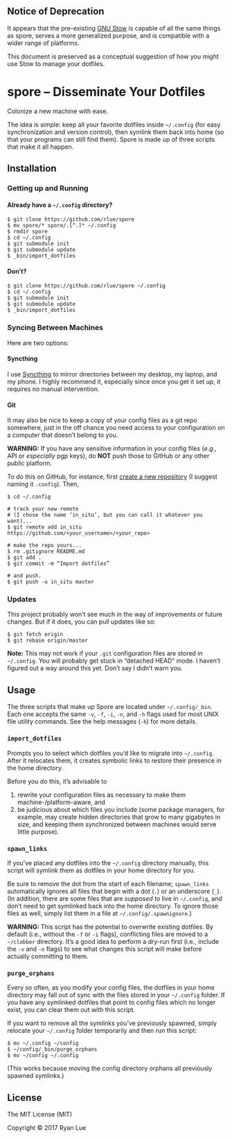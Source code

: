 Notice of Deprecation
---------------------

It appears that the pre-existing [GNU Stow][stow] is capable of all the same things as spore, serves a more generalized purpose, and is compatible with a wider range of platforms.

This document is preserved as a conceptual suggestion of how you might use Stow to manage your dotfiles.

spore – Disseminate Your Dotfiles
=================================

Colonize a new machine with ease.

The idea is simple: keep all your favorite dotfiles inside `~/.config` (for easy synchronization and version control), then symlink them back into home (so that your programs can still find them). Spore is made up of three scripts that make it all happen.

Installation
------------

### Getting up and Running

#### Already have a `~/.config` directory?

```
$ git clone https://github.com/rlue/spore
$ mv spore/* spore/.[^.]* ~/.config
$ rmdir spore
$ cd ~/.config
$ git submodule init
$ git submodule update
$ _bin/import_dotfiles
```

#### Don’t?

```
$ git clone https://github.com/rlue/spore ~/.config
$ cd ~/.config
$ git submodule init
$ git submodule update
$ _bin/import_dotfiles
```

### Syncing Between Machines

Here are two options:

#### Syncthing

I use [Syncthing][st] to mirror directories between my desktop, my laptop, and my phone. I highly recommend it, especially since once you get it set up, it requires no manual intervention.

#### Git

It may also be nice to keep a copy of your config files as a git repo somewhere, just in the off chance you need access to your configuration on a computer that doesn’t belong to you.

**WARNING:** If you have any sensitive information in your config files (_e.g.,_ API or _especially_ pgp keys), do **NOT** push those to GitHub or any other public platform.

To do this on GitHub, for instance, first [create a new repository][new] (I suggest naming it `.config`). Then,

```
$ cd ~/.config

# track your new remote
# (I chose the name ‘in_situ’, but you can call it whatever you want)...
$ git remote add in_situ https://github.com/<your_username>/<your_repo>

# make the repo yours...
$ rm .gitignore README.md
$ git add .
$ git commit -m “Import dotfiles”

# and push.
$ git push -u in_situ master
```

### Updates

This project probably won’t see much in the way of improvements or future changes. But if it does, you can pull updates like so:

```
$ git fetch origin
$ git rebase origin/master
```

**Note:** This may not work if your `.git` configuration files are stored in `~/.config`. You will probably get stuck in “detached HEAD” mode. I haven’t figured out a way around this yet. Don’t say I didn’t warn you.

Usage
-----

The three scripts that make up Spore are located under `~/.config/_bin`. Each one accepts the same `-v`, `-f`, `-i`, `-n`, and `-h` flags used for most UNIX file utility commands. See the help messages (`-h`) for more details.

### `import_dotfiles`

Prompts you to select which dotfiles you’d like to migrate into `~/.config`. After it relocates them, it creates symbolic links to restore their presence in the home directory.

Before you do this, it’s advisable to

1. rewrite your configuration files as necessary to make them machine-/platform-aware, and
2. be judicious about which files you include (some package managers, for example, may create hidden directories that grow to many gigabytes in size, and keeping them synchronized between machines would serve little purpose).

### `spawn_links`

If you’ve placed any dotfiles into the `~/.config` directory manually, this script will symlink them as dotfiles in your home directory for you.

Be sure to remove the dot from the start of each filename; `spawn_links` automatically ignores all files that begin with a dot (`.`) or an underscore (`_`). (In addition, there are some files that are _supposed to_ live in `~/.config`, and don’t need to get symlinked back into the home directory. To ignore those files as well, simply list them in a file at `~/.config/.spawnignore`.)

**WARNING:** This script has the potential to overwrite existing dotfiles. By default (i.e., without the `-f` or `-i` flags), conflicting files are moved to a `~/clobber` directory. It’s a good idea to perform a dry-run first (i.e., include the `-v` and `-n` flags) to see what changes this script will make before actually committing to them.

### `purge_orphans`

Every so often, as you modify your config files, the dotfiles in your home directory may fall out of sync with the files stored in your `~/.config` folder. If you have any symlinked dotfiles that point to config files which no longer exist, you can clear them out with this script.

If you want to remove all the symlinks you’ve previously spawned, simply relocate your `~/.config` folder temporarily and then run this script:

```
$ mv ~/.config ~/config
$ ~/config/_bin/purge_orphans
$ mv ~/config ~/.config
```

(This works because moving the config directory orphans all previously spawned symlinks.)

License
-------

The MIT License (MIT)

Copyright © 2017 Ryan Lue

[stow]: https://www.gnu.org/software/stow/manual/stow.html
[st]: https://syncthing.net/
[new]: https://github.com/new
